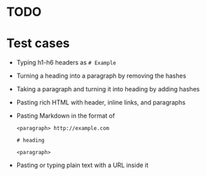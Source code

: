 # TODO

# Test cases

- Typing h1-h6 headers as `# Example`
- Turning a heading into a paragraph by removing the hashes
- Taking a paragraph and turning it into heading by adding hashes
- Pasting rich HTML with header, inline links, and paragraphs
- Pasting Markdown in the format of

  ```
  <paragraph> http://example.com

  # heading

  <paragraph>
  ```

- Pasting or typing plain text with a URL inside it

